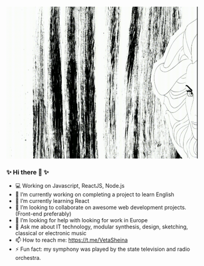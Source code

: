 <p align="center">
 <img  width="800" height="400" src="https://github.com/sssheina/sssheina/blob/master/social/gif.gif">
</p>

### ✨ Hi there 👋 ✨





 

- 💻 Working on Javascript, ReactJS, Node.js
- 🔭 I’m currently working on completing a project to learn English
- 🌱 I’m currently learning React
- 👯 I’m looking to collaborate on awesome web development projects. (Front-end preferably)
- 🤔 I’m looking for help with looking for work in Europe
- 💬 Ask me about IT technology, modular synthesis, design, sketching, classical or electronic music
- 📫 How to reach me: https://t.me/VetaSheina
- ⚡ Fun fact: my symphony was played by the state television and radio orchestra.



